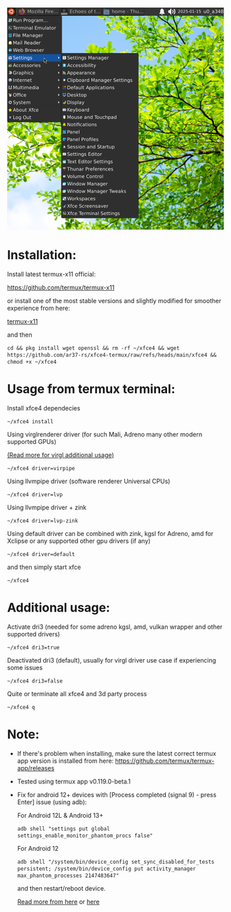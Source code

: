 ![alt_test](image/xfce4.png)

# Installation:
Install latest termux-x11 official:

https://github.com/termux/termux-x11

or install one of the most stable versions and slightly modified for smoother experience from here:

[termux-x11](https://github.com/ar37-rs/xfce4-termux/releases/download/Backup/termux-x11-arm64-v8a-debug.zip)

and then
```
cd && pkg install wget openssl && rm -rf ~/xfce4 && wget https://github.com/ar37-rs/xfce4-termux/raw/refs/heads/main/xfce4 && chmod +x ~/xfce4
```
# Usage from termux terminal:
Install xfce4 dependecies
```
~/xfce4 install
```

Using virglrenderer driver (for such Mali, Adreno many other modern supported GPUs)

[(Read more for virgl additional usage)](https://github.com/ar37-rs/virgl-angle-termux)
```
~/xfce4 driver=virpipe
```

Using llvmpipe driver (software renderer Universal CPUs)
```
~/xfce4 driver=lvp
```

Using llvmpipe driver + zink
```
~/xfce4 driver=lvp-zink
```

Using default driver can be combined with zink, kgsl for Adreno, amd for Xclipse or any supported other gpu drivers (if any)
```
~/xfce4 driver=default
```

and then simply start xfce
```
~/xfce4
```
# Additional usage:
Activate dri3 (needed for some adreno kgsl, amd, vulkan wrapper and other supported drivers)
```
~/xfce4 dri3=true
```

Deactivated dri3 (default), usually for virgl driver use case if experiencing some issues
```
~/xfce4 dri3=false
```

Quite or terminate all xfce4 and 3d party process
```
~/xfce4 q
```

# Note:

* If there's problem when installing, make sure the latest correct termux app version is installed from here:
   https://github.com/termux/termux-app/releases

* Tested using termux app v0.119.0-beta.1

* Fix for android 12+ devices with [Process completed (signal 9) - press Enter] issue (using adb):

   For Android 12L & Android 13+
   ```
   adb shell "settings put global settings_enable_monitor_phantom_procs false"
   ```

   For Android 12
   ```
   adb shell "/system/bin/device_config set_sync_disabled_for_tests persistent; /system/bin/device_config put activity_manager max_phantom_processes 2147483647"
   ```

   and then restart/reboot device.

   [Read more from here](https://ivonblog.com/en-us/posts/fix-termux-signal9-error/) or [here](https://github.com/termux/termux-app/issues/2366)
